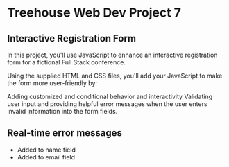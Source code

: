 # Treehouse Web Dev Project 7
## Interactive Registration Form

In this project, you'll use JavaScript to enhance an interactive registration form for a fictional Full Stack conference.

Using the supplied HTML and CSS files, you'll add your JavaScript to make the form more user-friendly by:

Adding customized and conditional behavior and interactivity
Validating user input and providing helpful error messages when the user enters invalid information into the form fields.


## Real-time error messages
- Added to name field
- Added to email field
